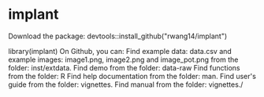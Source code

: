 # implant
Download the package: 
devtools::install_github("rwang14/implant")

library(implant)
On Github, you can:
Find example data: data.csv and example images: image1.png, image2.png and image_pot.png from the folder: inst/extdata.
Find demo from the folder: data-raw
Find functions from the folder: R
Find help documentation from the folder: man.
Find user's guide from the folder: vignettes.
Find manual from the  folder: vignettes./
